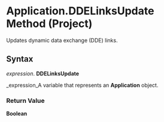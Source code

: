 
# Application.DDELinksUpdate Method (Project)

Updates dynamic data exchange (DDE) links.


## Syntax

 _expression_. **DDELinksUpdate**

 _expression_A variable that represents an  **Application** object.


### Return Value

 **Boolean**

